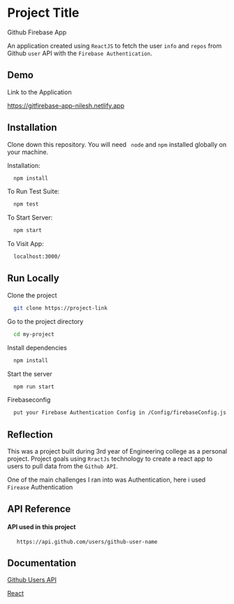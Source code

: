 
# Project Title

Github Firebase App

An application created using ```ReactJS``` to fetch the user ```info``` and ```repos``` from Github ```user``` API with the ```Firebase Authentication```.


## Demo

Link to the Application

https://gitfirebase-app-nilesh.netlify.app
## Installation

Clone down this repository. You will need ``` node``` and ```npm``` installed globally on your machine.


Installation:
```bash
  npm install
```
To Run Test Suite:
```bash
  npm test
```
To Start Server:
```bash
  npm start
```
To Visit App:
```bash
  localhost:3000/
```
## Run Locally

Clone the project

```bash
  git clone https://project-link
```

Go to the project directory

```bash
  cd my-project
```

Install dependencies

```bash
  npm install
```

Start the server

```bash
  npm run start
```
Firebaseconfig
```bash
  put your Firebase Authentication Config in /Config/firebaseConfig.js file
```


## Reflection
This was a  project built during 3rd year of Engineering college as a personal project. Project goals using ```RractJs``` technology to create a react app to  users to pull data from the ```Github API```.

One of the main challenges I ran into was Authentication, here i used ```Firease``` Authentication
## API Reference

#### API used in this project

```http
   https://api.github.com/users/github-user-name
```




## Documentation

[Github Users API](https://docs.github.com/en/rest/reference/users)

[React](https://beta.reactjs.org/)


